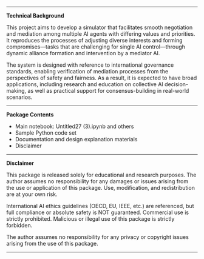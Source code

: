 

---

**Technical Background**

This project aims to develop a simulator that facilitates smooth negotiation and mediation among multiple AI agents with differing values and priorities.
It reproduces the processes of adjusting diverse interests and forming compromises—tasks that are challenging for single AI control—through dynamic alliance formation and intervention by a mediator AI.

The system is designed with reference to international governance standards, enabling verification of mediation processes from the perspectives of safety and fairness.
As a result, it is expected to have broad applications, including research and education on collective AI decision-making, as well as practical support for consensus-building in real-world scenarios.

---

**Package Contents**

* Main notebook: Untitled27 (3).ipynb and others
* Sample Python code set
* Documentation and design explanation materials
* Disclaimer

---

**Disclaimer**

This package is released solely for educational and research purposes.
The author assumes no responsibility for any damages or issues arising from the use or application of this package.
Use, modification, and redistribution are at your own risk.

International AI ethics guidelines (OECD, EU, IEEE, etc.) are referenced, but full compliance or absolute safety is NOT guaranteed.
Commercial use is strictly prohibited.
Malicious or illegal use of this package is strictly forbidden.

The author assumes no responsibility for any privacy or copyright issues arising from the use of this package.

---



